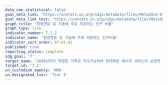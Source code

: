 ```yaml
---
data_non_statistical: false
goal_meta_link: 'https://unstats.un.org/sdgs/metadata/files/Metadata-07-01-02.pdf'
goal_meta_link_text: 'https://unstats.un.org/sdgs/metadata/files/Metadata-07-01-02.pdf'
graph_title: '청정연료 및 기술에 주로 의존하는 인구 비율'
graph_type: line
indicator_number: 7.1.2
indicator_name: '청정연료 및 기술에 주로 의존하는 인구비율'
indicator_sort_order: 07-01-02
published: true
reporting_status: complete
sdg_goal: '7'
target_name: '2030년까지 적절한 가격과 지속가능하며 현대화된 에너지 서비스의 보편적 접근 보장'
target_id: '7.1'
un_custodian_agency: 'WHO'
un_designated_tier: 'Tier I'
---
```

